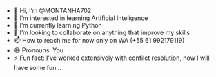 - 👋 Hi, I’m @MONTANHA702
- 👀 I’m interested in learning Artificial Inteligence
- 🌱 I’m currently learning Python
- 💞️ I’m looking to collaborate on anything that improve my skills
- 📫 How to reach me for now only on WA (+55 61 992179119)
- 😄 Pronouns: You
- ⚡ Fun fact: I've worked extensively with confilct resolution, now I will have some fun...

<!---
MONTANHA702/MONTANHA702 is a ✨ special ✨ repository because its `README.md` (this file) appears on your GitHub profile.
You can click the Preview link to take a look at your changes.
--->
